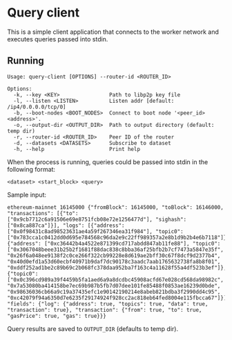 # Query client

This is a simple client application that connects to the worker network and executes queries passed into stdin.

## Running

```
Usage: query-client [OPTIONS] --router-id <ROUTER_ID>

Options:
  -k, --key <KEY>                Path to libp2p key file
  -l, --listen <LISTEN>          Listen addr [default: /ip4/0.0.0.0/tcp/0]
  -b, --boot-nodes <BOOT_NODES>  Connect to boot node '<peer_id> <address>'.
  -o, --output-dir <OUTPUT_DIR>  Path to output directory (default: temp dir)
  -r, --router-id <ROUTER_ID>    Peer ID of the router
  -d, --datasets <DATASETS>      Subscribe to dataset
  -h, --help                     Print help
```

When the process is running, queries could be passed into stdin in the following format:
```
<dataset> <start_block> <query>
```

Sample input:
```
ethereum-mainnet 16145000 {"fromBlock": 16145000, "toBlock": 16146000, "transactions": [{"to": ["0x9cb7712c6a91506e69e8751fcb08e72e1256477d"], "sighash": ["0x8ca887ca"]}], "logs": [{"address": ["0x0f98431c8ad98523631ae4a59f267346ea31f984"], "topic0": ["0x783cca1c0412dd0d695e784568c96da2e9c22ff989357a2e8b1d9b2b4e6b7118"]}, {"address": ["0xc36442b4a4522e871399cd717abdd847ab11fe88"], "topic0": ["0x3067048beee31b25b2f1681f88dac838c8bba36af25bfb2b7cf7473a5847e35f", "0x26f6a048ee9138f2c0ce266f322cb99228e8d619ae2bff30c67f8dcf9d2377b4", "0x40d0efd1a53d60ecbf40971b9daf7dc90178c3aadc7aab1765632738fa8b8f01", "0xddf252ad1be2c89b69c2b068fc378daa952ba7f163c4a11628f55a4df523b3ef"]}, {"topic0": ["0x0c396cd989a39f4459b5fa1aed6a9a8dcdbc45908acfd67e028cd568da98982c", "0x7a53080ba414158be7ec69b987b5fb7d07dee101fe85488f0853ae16239d0bde", "0x98636036cb66a9c19a37435efc1e90142190214e8abeb821bdba3f2990dd4c95", "0xc42079f94a6350d7e6235f29174924f928cc2ac818eb64fed8004e115fbcca67"]}], "fields": {"log": {"address": true, "topics": true, "data": true, "transaction": true}, "transaction": {"from": true, "to": true, "gasPrice": true, "gas": true}}}
```
Query results are saved to `OUTPUT_DIR` (defaults to temp dir).
